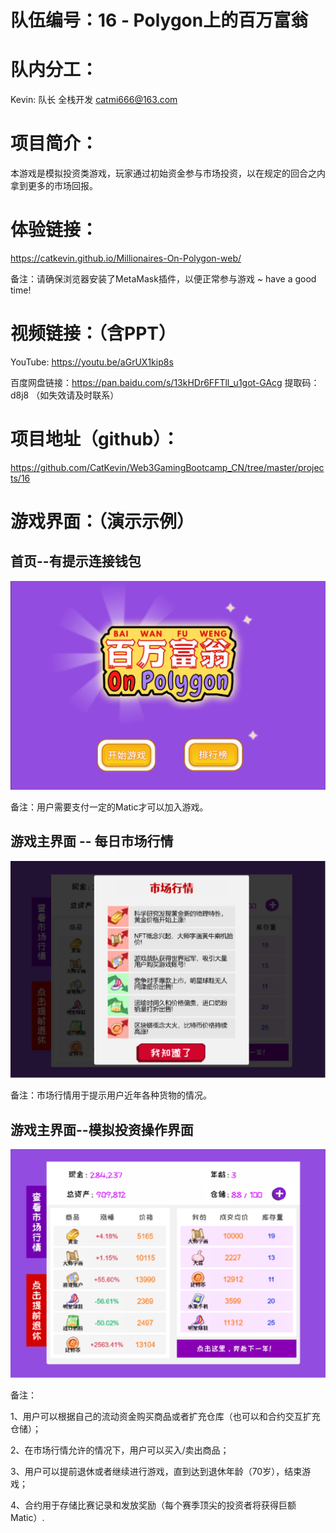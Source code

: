 # 队伍编号：16 - Polygon上的百万富翁

# 队内分工：

Kevin: 队长 全栈开发  catmi666@163.com

# 项目简介：

本游戏是模拟投资类游戏，玩家通过初始资金参与市场投资，以在规定的回合之内拿到更多的市场回报。

# 体验链接：

https://catkevin.github.io/Millionaires-On-Polygon-web/

备注：请确保浏览器安装了MetaMask插件，以便正常参与游戏 ~ have a good time!

# 视频链接：（含PPT）

YouTube: https://youtu.be/aGrUX1kip8s

百度网盘链接：https://pan.baidu.com/s/13kHDr6FFTll_u1got-GAcg 
提取码：d8j8  （如失效请及时联系）

# 项目地址（github）：

https://github.com/CatKevin/Web3GamingBootcamp_CN/tree/master/projects/16

# 游戏界面：（演示示例）

## 首页--有提示连接钱包

![image-20220109005021280](https://raw.githubusercontent.com/CatKevin/Web3GamingBootcamp_CN/master/projects/16/images/image-20220109005021280.png)

备注：用户需要支付一定的Matic才可以加入游戏。

## 游戏主界面 -- 每日市场行情

![image-20220109005326940](https://raw.githubusercontent.com/CatKevin/Web3GamingBootcamp_CN/master/projects/16/images/image-20220109005326940.png)

备注：市场行情用于提示用户近年各种货物的情况。

## 游戏主界面--模拟投资操作界面

![image-20220109005425190](https://raw.githubusercontent.com/CatKevin/Web3GamingBootcamp_CN/master/projects/16/images/image-20220109005425190.png)

备注：

1、用户可以根据自己的流动资金购买商品或者扩充仓库（也可以和合约交互扩充仓储）；

2、在市场行情允许的情况下，用户可以买入/卖出商品；

3、用户可以提前退休或者继续进行游戏，直到达到退休年龄（70岁），结束游戏；

4、合约用于存储比赛记录和发放奖励（每个赛季顶尖的投资者将获得巨额Matic）.

